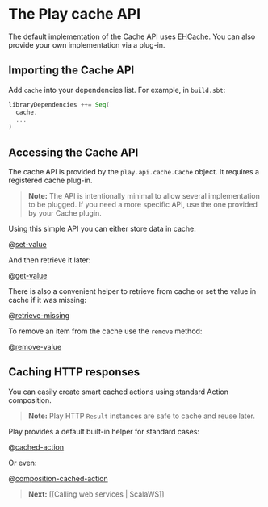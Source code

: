 <!--- Copyright (C) 2009-2013 Typesafe Inc. <http://www.typesafe.com> -->
# The Play cache API

The default implementation of the Cache API uses [EHCache](http://ehcache.org/). You can also provide your own implementation via a plug-in.

## Importing the Cache API

Add `cache` into your dependencies list. For example, in `build.sbt`:

```scala
libraryDependencies ++= Seq(
  cache,
  ...
)
```

## Accessing the Cache API

The cache API is provided by the `play.api.cache.Cache` object. It requires a registered cache plug-in.

> **Note:** The API is intentionally minimal to allow several implementation to be plugged. If you need a more specific API, use the one provided by your Cache plugin.

Using this simple API you can either store data in cache:

@[set-value](code/ScalaCache.scala)


And then retrieve it later:

@[get-value](code/ScalaCache.scala)

There is also a convenient helper to retrieve from cache or set the value in cache if it was missing:

@[retrieve-missing](code/ScalaCache.scala)


To remove an item from the cache use the `remove` method:

@[remove-value](code/ScalaCache.scala)


## Caching HTTP responses

You can easily create smart cached actions using standard Action composition. 

> **Note:** Play HTTP `Result` instances are safe to cache and reuse later.

Play provides a default built-in helper for standard cases:

@[cached-action](code/ScalaCache.scala)


Or even:

@[composition-cached-action](code/ScalaCache.scala)


> **Next:** [[Calling web services | ScalaWS]]
